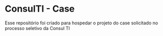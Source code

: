 # ConsulTI - Case

Esse repositório foi criado para hospedar o projeto do case solicitado no processo seletivo da Consul TI
